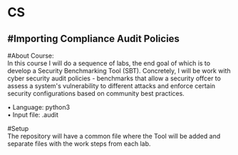 # CS
#Importing Compliance Audit Policies
----------------------------------------------------------------------
#About Course:  
In this course I will do a sequence of labs, the end goal of which is to develop a Security Benchmarking Tool (SBT). Concretely, I will be work with cyber security audit policies - benchmarks that allow a security offcer to assess a system's vulnerability to different attacks and enforce certain security configurations based on community best practices.

• Language: python3  
• Input file: .audit

#Setup  
The repository will have a common file where the Tool will be added and separate files with the work steps from each lab.
